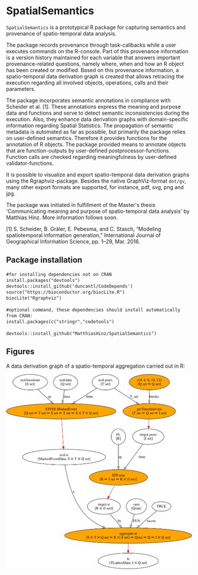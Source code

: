 # SpatialSemantics

`SpatialSemantics` is a prototypical R package for capturing semantics and provenance of spatio-temporal data analysis.

The package records provenance through task-callbacks while a user executes commands on the R-console. Part of this provenance information is a version history maintained for each variable that answers important provenance-related questions, namely where, when and how an R object has been created or modified. Based on this provenance information, a spatio-temporal data derivation graph is created that allows retracing the execution regarding all involved objects, operations, calls and their parameters.

The package incorporates semantic annotations in compliance with Scheider et al. [1]. These annotations express the meaning and purpose data and functions and serve to detect semantic inconsistencies during the execution. Also, they enhance data derivation graphs with domain-specific information regarding Spatial Statistics. The propagation of semantic metadata is automated as far as possible, but primarily the package relies on user-defined semantics. Therefore it provides functions for the annotation of R objects. The package provided means to annotate objects that are function-outputs by user-defined postprocessor-functions. Function calls are checked regarding meaningfulness by user-defined validator-functions.

It is possible to visualize and export spatio-temporal data derivation graphs using the Rgraphviz-package. Besides the native GraphViz-format `dot/gv`, many other export formats are supported, for instance, pdf, svg, png and jpg.

The package was initiated in fulfillment of the Master's thesis 'Communicating meaning and purpose of spatio-temporal data analysis' by Matthias Hinz. More information follows soon.

[1] S. Scheider, B. Gräler, E. Pebesma, and C. Stasch, “Modeling spatiotemporal information generation,” International Journal of Geographical Information Science, pp. 1–29, Mar. 2016.

## Package installation

```
#for installing dependencies not on CRAN
install.packages("devtools")
devtools::install_github('duncantl/CodeDepends')
source("https://bioconductor.org/biocLite.R")
biocLite("Rgraphviz")

#optional command, these dependencies should install automatically from CRAN:
install.packages(c("stringr","codetools")

devtools::install_github("MatthiasHinz/SpatialSemantics")
```
## Figures

A data derivation graph of a spatio-temporal aggregation carried out in R:


![Spatio-temporal data derivation graph](https://github.com/MatthiasHinz/SpatialSemantics/raw/master/resources/Florida.png)
